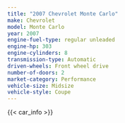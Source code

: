 ```yaml
---
title: "2007 Chevrolet Monte Carlo"
make: Chevrolet
model: Monte Carlo
year: 2007
engine-fuel-type: regular unleaded
engine-hp: 303
engine-cylinders: 8
transmission-type: Automatic
driven-wheels: Front wheel drive
number-of-doors: 2
market-category: Performance
vehicle-size: Midsize
vehicle-style: Coupe
---
```


{{< car_info >}}
